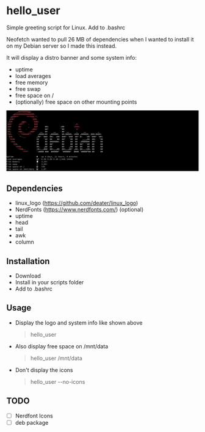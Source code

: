 # hello_user
Simple greeting script for Linux. Add to .bashrc

Neofetch wanted to pull 26 MB of dependencies when I wanted to install it on my Debian server so I made this instead.

It will display a distro banner and some system info:
- uptime
- load averages
- free memory
- free swap
- free space on /
- (optionally) free space on other mounting points

![Screenshot](./screenshot.png)

## Dependencies
- linux_logo (https://github.com/deater/linux_logo)
- NerdFonts (https://www.nerdfonts.com/) (optional)
- uptime
- head
- tail
- awk
- column

## Installation
- Download
- Install in your scripts folder
- Add to .bashrc

## Usage

- Display the logo and system info like shown above
  > hello_user

- Also display free space on /mnt/data
  > hello_user /mnt/data

- Don't display the icons
  > hello_user --no-icons

## TODO
- [ ] Nerdfont Icons
- [ ] deb package